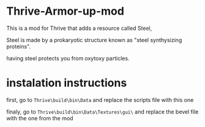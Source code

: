 # Thrive-Armor-up-mod
This is a mod for Thrive that adds a resource called Steel,

Steel is made by a prokaryotic structure known as "steel synthysizing proteins".

having steel protects you from oxytoxy particles.

# instalation instructions

first, go to `Thrive\build\bin\Data` and replace the scripts file with this one


finaly, go to `Thrive\build\bin\Data\Textures\gui\` and replace the bevel file with the one from the mod
